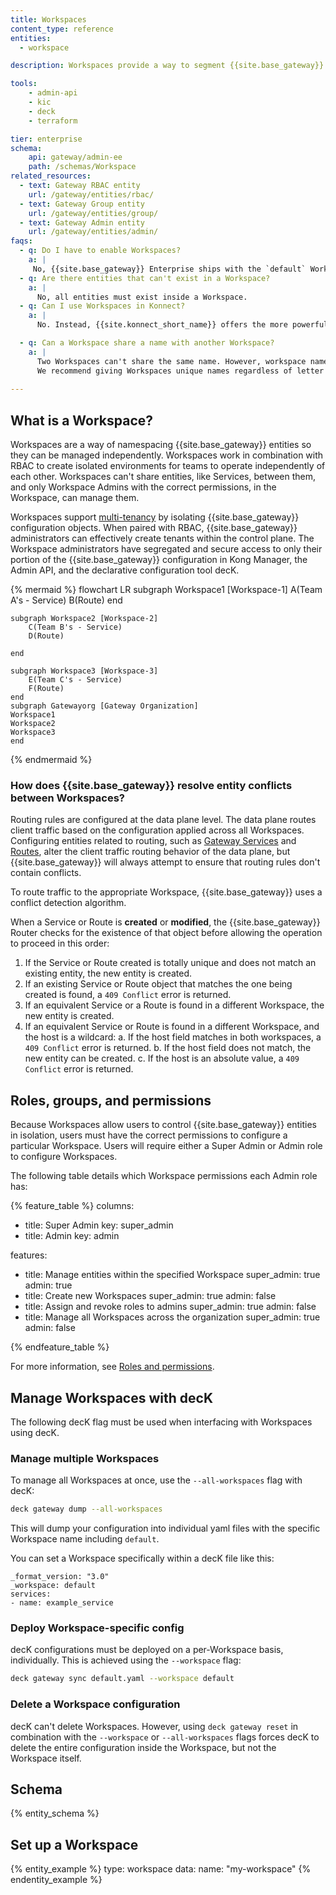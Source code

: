 ```yaml
---
title: Workspaces
content_type: reference
entities:
  - workspace

description: Workspaces provide a way to segment {{site.base_gateway}} entities. Entities in a Workspace are isolated from those in other Workspaces.

tools:
    - admin-api
    - kic
    - deck
    - terraform

tier: enterprise
schema:
    api: gateway/admin-ee
    path: /schemas/Workspace
related_resources:
  - text: Gateway RBAC entity
    url: /gateway/entities/rbac/
  - text: Gateway Group entity
    url: /gateway/entities/group/
  - text: Gateway Admin entity
    url: /gateway/entities/admin/
faqs:
  - q: Do I have to enable Workspaces? 
    a: |
     No, {{site.base_gateway}} Enterprise ships with the `default` Workspace. You can create additional workspaces, but the default Workspace will always remain, and can't be deleted.
  - q: Are there entities that can't exist in a Workspace?
    a: |
      No, all entities must exist inside a Workspace.
  - q: Can I use Workspaces in Konnect?
    a: |
      No. Instead, {{site.konnect_short_name}} offers the more powerful Control Planes and Control Plane Groups to manage entities within an API ecosystem.

  - q: Can a Workspace share a name with another Workspace?
    a: |
      Two Workspaces can't share the same name. However, workspace names are case sensitive - for example, “Payments” and “payments” are not equal and would be accepted as two different Workspaces. 
      We recommend giving Workspaces unique names regardless of letter case to prevent confusion.
  
---
```



## What is a Workspace?

Workspaces are a way of namespacing {{site.base_gateway}} entities so they can be managed independently. Workspaces work in combination with RBAC to create isolated environments for teams to operate independently of each other. Workspaces can't share entities, like Services, between them, and only Workspace Admins with the correct permissions, in the Workspace, can manage them. 

Workspaces support [multi-tenancy](/gateway/multi-tenancy/) by isolating {{site.base_gateway}} configuration objects. When paired with RBAC, {{site.base_gateway}} administrators can effectively create tenants within the control plane. The Workspace administrators have segregated and secure access to only their portion of the {{site.base_gateway}} configuration in Kong Manager, the Admin API, and the declarative configuration tool decK.


{% mermaid %}
flowchart LR
    subgraph Workspace1 [Workspace-1]
        A(Team A's - Service)
        B(Route)
    end 

    subgraph Workspace2 [Workspace-2]
        C(Team B's - Service)
        D(Route)

    end

    subgraph Workspace3 [Workspace-3]
        E(Team C's - Service)
        F(Route)
    end
    subgraph Gatewayorg [Gateway Organization]
    Workspace1
    Workspace2
    Workspace3
    end
 
{% endmermaid %}

### How does {{site.base_gateway}} resolve entity conflicts between Workspaces?

Routing rules are configured at the data plane level. The data plane routes client traffic based on the configuration applied across all Workspaces. Configuring entities related to routing, such as [Gateway Services](/gateway/entities/service/) and [Routes](/gateway/entities/route/), alter the client traffic routing behavior of the data plane, but {{site.base_gateway}} will always attempt to ensure that routing rules don't contain conflicts. 

To route traffic to the appropriate Workspace, {{site.base_gateway}} uses a conflict detection algorithm.

When a Service or Route is **created** or **modified**, the {{site.base_gateway}} Router checks for the existence of that object before allowing the operation to proceed in this order:

1. If the Service or Route created is totally unique and does not match an existing entity, the new entity is created. 
2. If an existing Service or Route object that matches the one being created is found, a `409 Conflict` error is returned. 
3. If an equivalent Service or a Route is found in a different Workspace, the new entity is created.
4. If an equivalent Service or Route is found in a different Workspace, and the host is a wildcard: 
  a. If the host field matches in both workspaces, a `409 Conflict` error is returned.
  b. If the host field does not match, the new entity can be created.
  c. If the host is an absolute value, a `409 Conflict` error is returned.

## Roles, groups, and permissions

Because Workspaces allow users to control {{site.base_gateway}} entities in isolation, users must have the correct permissions to configure a particular Workspace. Users will require either a Super Admin or Admin role to configure Workspaces. 

The following table details which Workspace permissions each Admin role has:
<!-- vale off -->
{% feature_table %}
columns:
  - title: Super Admin
    key: super_admin
  - title: Admin
    key: admin

features:

  - title: Manage entities within the specified Workspace
    super_admin: true
    admin: true
  - title: Create new Workspaces
    super_admin: true
    admin: false
  - title: Assign and revoke roles to admins
    super_admin: true
    admin: false
  - title: Manage all Workspaces across the organization
    super_admin: true
    admin: false

{% endfeature_table %}
<!-- vale on -->
For more information, see [Roles and permissions](/gateway/entities/rbac/).


## Manage Workspaces with decK 

The following decK flag must be used when interfacing with Workspaces using decK. 

### Manage multiple Workspaces

To manage all Workspaces at once, use the `--all-workspaces` flag with decK:

```sh
deck gateway dump --all-workspaces
```
This will dump your configuration into individual yaml files with the specific Workspace name including `default`. 

You can set a Workspace specifically within a decK file like this: 

```
_format_version: "3.0"
_workspace: default
services:
- name: example_service
```
### Deploy Workspace-specific config 

decK configurations must be deployed on a per-Workspace basis, individually. This is achieved using the `--workspace` flag: 

```sh
deck gateway sync default.yaml --workspace default
```

### Delete a Workspace configuration

decK can't delete Workspaces. However, using `deck gateway reset` in combination with the `--workspace` or `--all-workspaces` flags forces decK to delete the entire configuration inside the Workspace, but not the Workspace itself.


## Schema

{% entity_schema %}

## Set up a Workspace

{% entity_example %}
type: workspace
data:
  name: "my-workspace"
{% endentity_example %}

